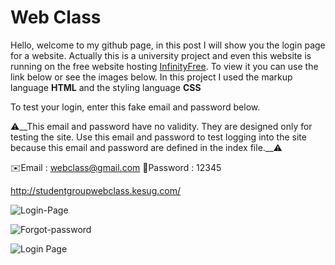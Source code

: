 # Web Class
Hello, welcome to my github page, in this post I will show you the login page for a website. Actually this is a university project and even this website is running on the free website hosting [InfinityFree](https://www.infinityfree.com). To view it you can use the link below or see the images below. In this project I used the markup language __HTML__ and the styling language __CSS__

To test your login, enter this fake email and password below.

⚠️__This email and password have no validity. They are designed only for testing the site. Use this email and password to test logging into the site because this email and password are defined in the index file.__⚠️

✉️Email : webclass@gmail.com        🔑Password : 12345

http://studentgroupwebclass.kesug.com/

![Login-Page](https://github.com/Beny-sys/webclass/blob/16748df6b275e7442e193eadedadb1e29f599d5a/image/Login.png?raw=true)


![Forgot-password](https://github.com/Beny-sys/webclass/blob/260948bc78af666f9d4981e55444c9df77b7933f/image/Forgot-password.png?raw=true)


![Login Page](https://github.com/Beny-sys/webclass/blob/260948bc78af666f9d4981e55444c9df77b7933f/image/Create-account.png?raw=true)
